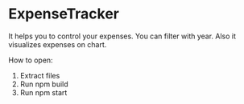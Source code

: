 # ExpenseTracker

It helps you to control your expenses.
You can filter with year. Also it visualizes expenses on chart.

How to open:
  1. Extract files
  2. Run npm build
  3. Run npm start
